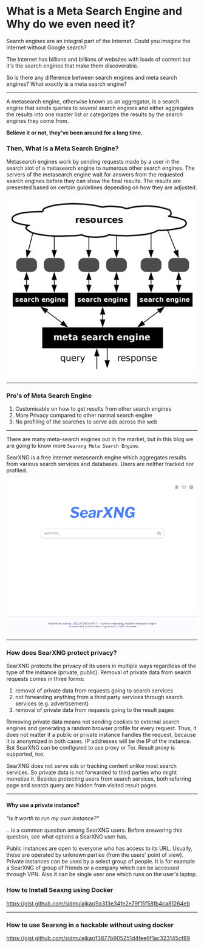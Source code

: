 # What is a Meta Search Engine and Why do we even need it?

Search engines are an integral part of the Internet. Could you imagine the Internet without Google search?

The Internet has billions and billions of websites with loads of content but it's the search engines that make them discoverable.

So is there any difference between search engines and meta search engines? What exactly is a meta search engine?

---

A metasearch engine, otherwise known as an aggregator, is a search engine that sends queries to several search engines and either aggregates the results into one master list or categorizes the results by the search engines they come from.


**Believe it or not, they’ve been around for a long time.**

### Then, What Is a Meta Search Engine?

Metasearch engines work by sending requests made by a user in the search slot of a metasearch engine to numerous other search engines. The servers of the metasearch engine wait for answers from the requested search engines before they can show the final results. The results are presented based on certain guidelines depending on how they are adjusted.

![Meta Search Engine Working](/images/metasearchworking.jpg)


---

### Pro's of Meta Search Engine

1. Customisable on how to get results from other search engines
2. More Privacy compared to other normal search engine
3. No profiling of the searches to serve ads across the web


---

There are many meta-search engines out in the market, but in this blog we are going to know more `Searxng Meta Search Engine`.

SearXNG is a free internet metasearch engine which aggregates results from various search services and databases. Users are neither tracked nor profiled.

![Searxng Search Console Pic](/images/searxng.png)

---

### How does SearXNG protect privacy?

SearXNG protects the privacy of its users in multiple ways regardless of the type of the instance (private, public). Removal of private data from search requests comes in three forms:

1. removal of private data from requests going to search services
2. not forwarding anything from a third party services through search services (e.g. advertisement)
3. removal of private data from requests going to the result pages

Removing private data means not sending cookies to external search engines and generating a random browser profile for every request. Thus, it does not matter if a public or private instance handles the request, because it is anonymized in both cases. IP addresses will be the IP of the instance. But SearXNG can be configured to use proxy or Tor. Result proxy is supported, too.

SearXNG does not serve ads or tracking content unlike most search services. So private data is not forwarded to third parties who might monetize it. Besides protecting users from search services, both referring page and search query are hidden from visited result pages.

---

#### Why use a private instance?

  *"Is it worth to run my own instance?"*

\.\. is a common question among SearXNG users.  Before answering this question,
see what options a SearXNG user has.

Public instances are open to everyone who has access to its URL.  Usually, these
are operated by unknown parties (from the users' point of view).  Private
instances can be used by a select group of people.  It is for example a SearXNG of
group of friends or a company which can be accessed through VPN.  Also it can be
single user one which runs on the user's laptop.

### How to Install Seaxng using Docker

https://gist.github.com/sidmulajkar/9a313e34fe2e79f15f58fb4ca81264eb

---

### How to use Searxng in a hackable without using docker

https://gist.github.com/sidmulajkar/f3877b905251d4fee6f1ac323145cf89
